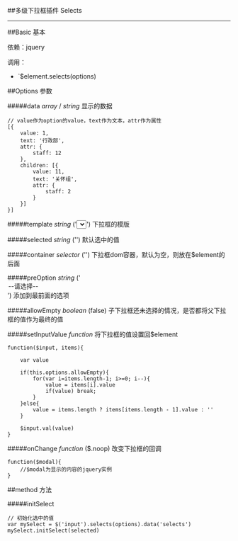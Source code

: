 
##多级下拉框插件 Selects

---

##Basic 基本

依赖：jquery

调用：
- `$element.selects(options)


##Options 参数

#####data
*array* / *string* 显示的数据

```
// value作为option的value，text作为文本，attr作为属性
[{
    value: 1,
    text: '行政部',
    attr: {
        staff: 12
    },
    children: [{
        value: 11,
        text: '关怀组',
        attr: {
            staff: 2
        }
    }]
}]
```

#####template
*string* ('<select class="form-control input-sm selects-select">%option%</select>') 下拉框的模版

#####selected
*string* ('') 默认选中的值

#####container
*selector* ('') 下拉框dom容器，默认为空，则放在$element的后面

#####preOption
*string* ('<option value="">--请选择--</option>') 添加到最前面的选项

#####allowEmpty
*boolean* (false) 子下拉框还未选择的情况，是否都将父下拉框的值作为最终的值

#####setInputValue
*function* 将下拉框的值设置回$element

```
function($input, items){
            
    var value 

    if(this.options.allowEmpty){
        for(var i=items.length-1; i>=0; i--){
            value = items[i].value
            if(value) break;
        }
    }else{
        value = items.length ? items[items.length - 1].value : ''
    }

    $input.val(value)
}
```

#####onChange
*function* ($.noop) 改变下拉框的回调

```
function($modal){
	//$modal为显示的内容的jquery实例
}
```



##method 方法

#####initSelect
```
// 初始化选中的值
var mySelect = $('input').selects(options).data('selects')
mySelect.initSelect(selected)

```

